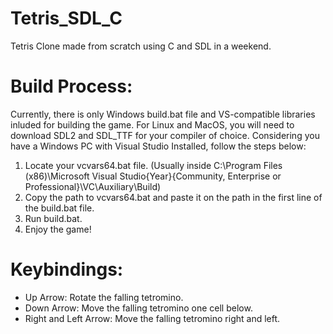 # Tetris_SDL_C
Tetris Clone made from scratch using C and SDL in a weekend.

# Build Process:
Currently, there is only Windows build.bat file and VS-compatible libraries inluded for building the game. For Linux and MacOS, you will need to download SDL2 and SDL_TTF for your compiler of choice.
Considering you have a Windows PC with Visual Studio Installed, follow the steps below:
1. Locate your vcvars64.bat file. (Usually inside C:\Program Files (x86)\Microsoft Visual Studio\{Year}\{Community, Enterprise or Professional}\VC\Auxiliary\Build\)
2. Copy the path to vcvars64.bat and paste it on the path in the first line of the build.bat file.
3. Run build.bat.
4. Enjoy the game!

# Keybindings:
- Up Arrow: Rotate the falling tetromino.
- Down Arrow: Move the falling tetromino one cell below.
- Right and Left Arrow: Move the falling tetromino right and left.
